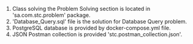 1. Class solving the Problem Solving section is located in 'sa.com.stc.problem' package.
2. 'Database_Query.sql' file is the solution for Database Query problem.
3. PostgreSQL database is provided by docker-compose.yml file.
4. JSON Postman collection is provided 'stc.postman_collection.json'.